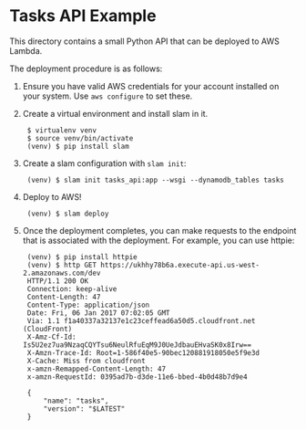 Tasks API Example
=================

This directory contains a small Python API that can be deployed to AWS Lambda.

The deployment procedure is as follows:

1. Ensure you have valid AWS credentials for your account installed on your
   system. Use `aws configure` to set these.

2. Create a virtual environment and install slam in it.

        $ virtualenv venv
        $ source venv/bin/activate
        (venv) $ pip install slam

3. Create a slam configuration with `slam init`:

        (venv) $ slam init tasks_api:app --wsgi --dynamodb_tables tasks

4. Deploy to AWS!

        (venv) $ slam deploy

5. Once the deployment completes, you can make requests to the endpoint that
   is associated with the deployment. For example, you can use httpie:

        (venv) $ pip install httpie
        (venv) $ http GET https://ukhhy78b6a.execute-api.us-west-2.amazonaws.com/dev
        HTTP/1.1 200 OK
        Connection: keep-alive
        Content-Length: 47
        Content-Type: application/json
        Date: Fri, 06 Jan 2017 07:02:05 GMT
        Via: 1.1 f1a40337a32137e1c23ceffead6a50d5.cloudfront.net (CloudFront)
        X-Amz-Cf-Id: Is5U2ez7ua9NzaqCQYTsu6NeulRfuEqM9J0UeJdbauEHvaSK0x8Irw==
        X-Amzn-Trace-Id: Root=1-586f40e5-90bec120881918050e5f9e3d
        X-Cache: Miss from cloudfront
        x-amzn-Remapped-Content-Length: 47
        x-amzn-RequestId: 0395ad7b-d3de-11e6-bbed-4b0d48b7d9e4
        
        {
            "name": "tasks",
            "version": "$LATEST"
        }
